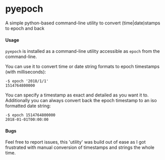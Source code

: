 # pyepoch
A simple python-based command-line utility to convert (time|date)stamps to epoch and back

#### Usage
`pyepoch` is installed as a command-line utility accessible as `epoch` from the command-line.

You can use it to convert time or date string formats to epoch timestamps (with milliseconds):

```
-$ epoch '2018/1/1'
1514764800000

```

You can specify a timestamp as exact and detailed as you want it to. Additionally you can always convert back the epoch timestamp to an iso formatted date string:

```
-$ epoch 1514764800000
2018-01-01T00:00:00
```

#### Bugs
Feel free to report issues, this 'utility' was build out of ease as I got frustrated with manual conversion of timestamps and strings the whole time.